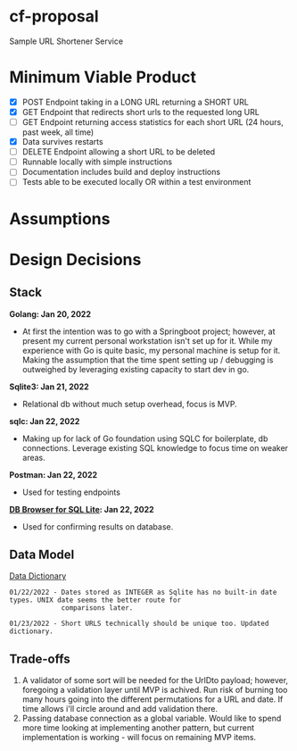 # cf-proposal
Sample URL Shortener Service

# Minimum Viable Product
- [X] POST Endpoint taking in a LONG URL returning a SHORT URL
- [X] GET Endpoint that redirects short urls to the requested long URL
- [ ] GET Endpoint returning access statistics for each short URL (24 hours, past week, all time)
- [X] Data survives restarts
- [ ] DELETE Endpoint allowing a short URL to be deleted
- [ ] Runnable locally with simple instructions
- [ ] Documentation includes build and deploy instructions
- [ ] Tests able to be executed locally OR within a test environment

# Assumptions

# Design Decisions
## Stack
**Golang: Jan 20, 2022**
- At first the intention was to go with a Springboot project; however, at present my current personal workstation isn't set up for it. While my experience with Go is quite basic, my personal machine is setup for it. Making the assumption that the time spent setting up / debugging is outweighed by leveraging existing capacity to start dev in go.

**Sqlite3: Jan 21, 2022**
- Relational db without much setup overhead, focus is MVP. 

**sqlc: Jan 22, 2022**
- Making up for lack of Go foundation using SQLC for boilerplate, db connections. Leverage existing SQL knowledge to focus time on weaker areas.

**Postman: Jan 22, 2022**
- Used for testing endpoints

**[DB Browser for SQL Lite](https://sqlitebrowser.org/): Jan 22, 2022**
- Used for confirming results on database.

## Data Model
[Data Dictionary](https://docs.google.com/spreadsheets/d/1lYeBe29FgTnOEaFF-xYTOj10ipwja7ZW6d8-eWqQOho/edit?usp=sharing)
```
01/22/2022 - Dates stored as INTEGER as Sqlite has no built-in date types. UNIX date seems the better route for 
             comparisons later.
```
```
01/23/2022 - Short URLS technically should be unique too. Updated dictionary.
```
## Trade-offs
1. A validator of some sort will be needed for the UrlDto payload; however, foregoing a validation layer until MVP is achived. Run risk of burning too many hours going into the different permutations for a URL and date. If time allows i'll circle around and add validation there. 
2. Passing database connection as a global variable. Would like to spend more time looking at implementing another pattern, but current implementation is working - will focus on remaining MVP items. 
